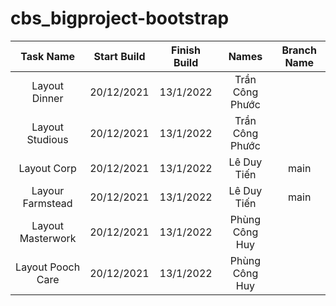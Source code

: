 # cbs_bigproject-bootstrap

| Task Name           | Start Build       | Finish Build      | Names           | Branch Name          |
| :----:              |    :----:         |          :----:   |:----:            |:----:    |
| Layout Dinner       | 20/12/2021        | 13/1/2022         | Trần Công Phước |
| Layout Studious     | 20/12/2021        | 13/1/2022         | Trần Công Phước |
| Layout Corp         | 20/12/2021        | 13/1/2022         | Lê Duy Tiến     |main
| Layour Farmstead    | 20/12/2021        | 13/1/2022         | Lê Duy Tiến     |main
| Layout Masterwork   | 20/12/2021        | 13/1/2022         | Phùng Công Huy  |
| Layout Pooch Care   | 20/12/2021        | 13/1/2022         | Phùng Công Huy  |
